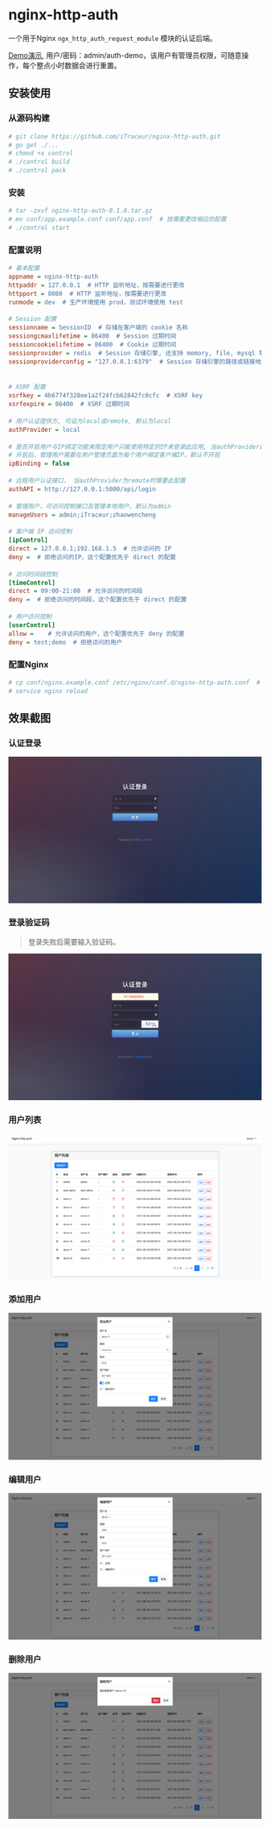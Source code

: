 # nginx-http-auth

一个用于Nginx `ngx_http_auth_request_module` 模块的认证后端。

[Demo演示](https://auth-demo.itraceur.com/), 用户/密码：admin/auth-demo，该用户有管理员权限，可随意操作，每个整点小时数据会进行重置。

## 安装使用
### 从源码构建

```bash
# git clone https://github.com/iTraceur/nginx-http-auth.git
# go get ./...
# chmod +x control
# ./control build
# ./control pack
```

### 安装
```bash
# tar -zxvf nginx-http-auth-0.1.0.tar.gz 
# mv conf/app.example.conf conf/app.conf  # 按需要更改相应的配置
# ./control start
```

### 配置说明
```ini
# 基本配置
appname = nginx-http-auth
httpaddr = 127.0.0.1  # HTTP 监听地址，按需要进行更改
httpport = 8080  # HTTP 监听地址，按需要进行更改
runmode = dev  # 生产环境使用 prod，测试环境使用 test

# Session 配置
sessionname = SessionID  # 存储在客户端的 cookie 名称
sessiongcmaxlifetime = 86400  # Session 过期时间
sessioncookielifetime = 86400  # Cookie 过期时间
sessionprovider = redis  # Session 存储引擎, 还支持 memory, file, mysql 等
sessionproviderconfig = "127.0.0.1:6379"  # Session 存储引擎的路径或链接地址


# XSRF 配置
xsrfkey = 4b6774f328ee1a2f24fcb62842fc0cfc  # XSRF key
xsrfexpire = 86400  # XSRF 过期时间

# 用户认证提供方, 可设为local或remote, 默认为local
authProvider = local

# 是否开启用户与IP绑定功能来限定用户只能使用特定的IP来登录此应用, 当authProvider配置为local时此配置生效,
# 开启后，管理用户需要在用户管理页面为每个用户绑定客户端IP，默认不开启
ipBinding = false

# 远程用户认证接口， 当authProvider为remote时需要此配置
authAPI = http://127.0.0.1:5000/api/login

# 管理用户，可访问控制接口及管理本地用户，默认为admin
manageUsers = admin;iTraceur;zhaowencheng

# 客户端 IP 访问控制
[ipControl]
direct = 127.0.0.1;192.168.1.5  # 允许访问的 IP
deny =  # 拒绝访问的IP，这个配置优先于 direct 的配置

# 访问时间段控制
[timeControl]
direct = 09:00-21:00  # 允许访问的时间段
deny =  # 拒绝访问的时间段，这个配置优先于 direct 的配置

# 用户访问控制
[userControl]
allow =    # 允许访问的用户，这个配置优先于 deny 的配置
deny = test;demo  # 拒绝访问的用户
```

### 配置Nginx
```bash
# cp conf/nginx.example.conf /etc/nginx/conf.d/nginx-http-auth.conf  # 按需要更改相应的配置
# service nginx reload
```

## 效果截图
### 认证登录
![认证登录][auth-login]

### 登录验证码
> 登录失败后需要输入验证码。

![auth captcha][auth-captcha]

### 用户列表
![用户列表][user-list]

### 添加用户
![添加用户][add-user]

### 编辑用户
![编辑用户][edit-user]

### 删除用户
![删除用户][delete-user]


[auth-login]: ./static/screenshot/auth-login.jpg
[auth-captcha]: ./static/screenshot/auth-captcha.jpg
[user-list]: ./static/screenshot/user-list.jpg
[add-user]: ./static/screenshot/add-user.jpg
[edit-user]: ./static/screenshot/edit-user.jpg
[delete-user]: ./static/screenshot/delete-user.jpg
